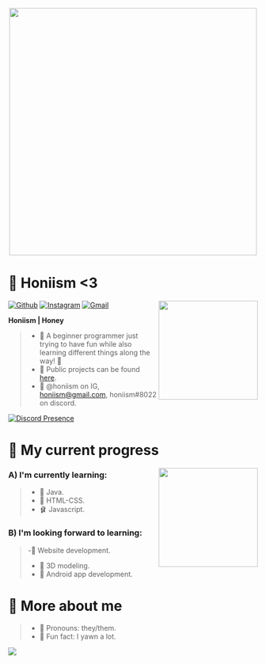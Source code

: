 <p align="center">
  <img src="https://pa1.narvii.com/6293/89dce6d5483f5ca19da985b73d1cf752c8f3a8f0_hq.gif" height="auto" width="500">
</p>

# 🌸 Honiism <3
<img align="right" src="https://i.pinimg.com/originals/a9/f3/96/a9f3962a657aee393b57692f37d8d347.gif" height="auto" width="200">

[![Github](https://img.shields.io/badge/-honiism-black?style=flat&logo=Github&logoColor=white)](https://github.com/honiism)
[![Instagram](https://img.shields.io/badge/-honiism-c13584?style=flat&labelColor=c13584&logo=instagram&logoColor=white)](https://www.instagram.com/honiism)
[![Gmail](https://img.shields.io/badge/-honiism@gmail.com-c14438?style=flat&logo=Gmail&logoColor=white)](mailto:honiism@gmail.com)

**Honiism | Honey**
> - 🌊 A beginner programmer just trying to have fun while also learning different things along the way! 🎀
> - 🌸 Public projects can be found [here](https://github.com/honiism?tab=repositories).
> - 🌙 @honiism on IG, honiism@gmail.com, honiism#8022 on discord.

[![Discord Presence](https://lanyard.cnrad.dev/api/879297677819535381)](https://discord.com/users/879297677819535381)

# 🌷 My current progress
<img align="right" src="https://i.pinimg.com/originals/0e/bf/2d/0ebf2d51966d4b872c2d700167267143.gif" height="auto" width="200">

### A) I'm currently learning:
> - 🥥 Java.
> - 🌻 HTML-CSS.
> - 🩰 Javascript.

### B) I'm looking forward to learning:
> -🌺 Website development.
> - 🥛 3D modeling.
> - 🎀 Android app development.

# 🥛 More about me
> - 🌸 Pronouns: they/them.
> - 🌼 Fun fact: I yawn a lot.

<img style="object-fit:contain;" src="https://i.pinimg.com/originals/89/60/89/896089e6dfbdd8a0ba16d37a705e4c4f.gif"/>

